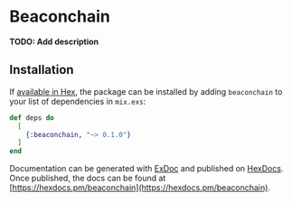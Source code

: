 # Beaconchain

**TODO: Add description**

## Installation

If [available in Hex](https://hex.pm/docs/publish), the package can be installed
by adding `beaconchain` to your list of dependencies in `mix.exs`:

```elixir
def deps do
  [
    {:beaconchain, "~> 0.1.0"}
  ]
end
```

Documentation can be generated with [ExDoc](https://github.com/elixir-lang/ex_doc)
and published on [HexDocs](https://hexdocs.pm). Once published, the docs can
be found at [https://hexdocs.pm/beaconchain](https://hexdocs.pm/beaconchain).

